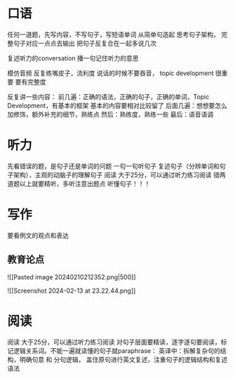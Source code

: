 # 口语
任何一道题，先写内容，不写句子，写短语单词
从简单句造起 思考句子架构， 完整句子对应一点点去输出 
把句子反复合在一起多说几次

复述听力的conversation 播一句记住听力的意思

模仿音频
反复练嘴皮子，流利度
说话的时候不要吞音， topic development 很重要 要有完整度

反复讲一些内容： 
前几遍：正确的语法，正确的句子，正确的单词，Topic Development，有基本的框架 基本的内容要相对比较留了
后面几遍：想想要怎么加修饰，额外补充的细节，熟练点
然后：熟练度，熟练一些
最后：语音语调
# 听力
先看错误的题，是句子还是单词的问题
一句一句听句子  复述句子（分辨单词和句子架构），主观的动脑子的理解句子
阅读 大于25分，可以通过听力练习阅读
错两道题以上就要精听，多听注意出题点
听懂句子！！！

# 写作
要看例文的观点和表达
## 教育论点
![[Pasted image 20240210212352.png|500]]

![[Screenshot 2024-02-13 at 23.22.44.png]]


# 阅读
阅读 大于25分，可以通过听力练习阅读
对句子层面要精读，逐字逐句要阅读，标记逻辑关系词。不能一遍就读懂的句子就paraphrase：
英译中：拆解复杂句的结构，明确句意 和 分句逻辑，
盖住原句进行英文复述，注重句子的逻辑结构和复述语法
